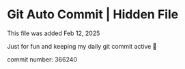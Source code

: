 # Git Auto Commit | Hidden File

This file was added Feb 12, 2025

Just for fun and keeping my daily git commit active 🤪

commit number: 366240
